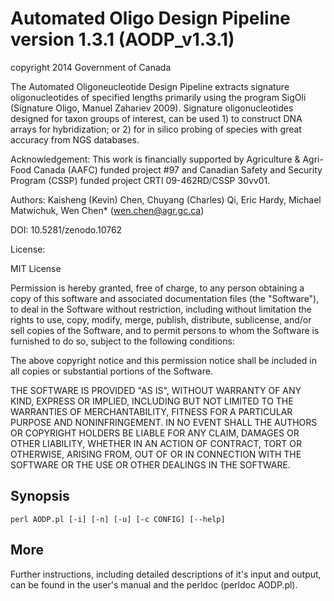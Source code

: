 Automated Oligo Design Pipeline version 1.3.1 (AODP_v1.3.1)
=========================================================
copyright 2014 Government of Canada

The Automated Oligoneucleotide Design Pipeline extracts signature oligonucleotides of specified lengths primarily using the program SigOli (Signature Oligo, Manuel Zahariev 2009). 
Signature oligonucleotides designed for taxon groups of interest, can be used 1) to construct DNA arrays for hybridization; or 2) for in silico probing of species with great accuracy from NGS databases.

Acknowledgement:
This work is financially supported by Agriculture & Agri-Food Canada (AAFC) funded project #97 and Canadian Safety and Security Program (CSSP) funded project CRTI 09-462RD/CSSP 30vv01.

Authors: Kaisheng (Kevin) Chen, Chuyang (Charles) Qi, Eric Hardy, Michael Matwichuk, Wen Chen* (wen.chen@agr.gc.ca)

DOI: 10.5281/zenodo.10762

License:

MIT License

Permission is hereby granted, free of charge, to any person obtaining a copy of this software and associated documentation files (the "Software"), to deal in the Software without restriction, including without limitation the rights to use, copy, modify, merge, publish, distribute, sublicense, and/or sell copies of the Software, and to permit persons to whom the Software is furnished to do so, subject to the following conditions:

The above copyright notice and this permission notice shall be included in all copies or substantial portions of the Software.

THE SOFTWARE IS PROVIDED "AS IS", WITHOUT WARRANTY OF ANY KIND, EXPRESS OR IMPLIED, INCLUDING BUT NOT LIMITED TO THE WARRANTIES OF MERCHANTABILITY, FITNESS FOR A PARTICULAR PURPOSE AND NONINFRINGEMENT. IN NO EVENT SHALL THE AUTHORS OR COPYRIGHT HOLDERS BE LIABLE FOR ANY CLAIM, DAMAGES OR OTHER LIABILITY, WHETHER IN AN ACTION OF CONTRACT, TORT OR OTHERWISE, ARISING FROM, OUT OF OR IN CONNECTION WITH THE SOFTWARE OR THE USE OR OTHER DEALINGS IN THE SOFTWARE.


Synopsis
--------

	perl AODP.pl [-i] [-n] [-u] [-c CONFIG] [--help]

More
----

Further instructions, including detailed descriptions of it's input and output, can be found in the 
user's manual and the perldoc (perldoc AODP.pl).




